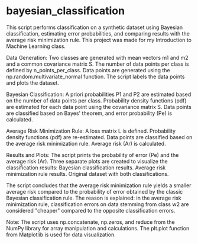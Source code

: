 # bayesian_classification
This script performs classification on a synthetic dataset using Bayesian classification, estimating error probabilities, and comparing results with the average risk minimization rule. This project was made for my Introduction to Machine Learning class.

Data Generation:
  Two classes are generated with mean vectors m1 and m2 and a common covariance matrix S.
  The number of data points per class is defined by n_points_per_class.
  Data points are generated using the np.random.multivariate_normal function.
  The script labels the data points and plots the dataset.

Bayesian Classification:
  A priori probabilities P1 and P2 are estimated based on the number of data points per class.
  Probability density functions (pdf) are estimated for each data point using the covariance matrix S.
  Data points are classified based on Bayes' theorem, and error probability (Pe) is calculated.

Average Risk Minimization Rule:
  A loss matrix L is defined.
  Probability density functions (pdf) are re-estimated.
  Data points are classified based on the average risk minimization rule.
  Average risk (Ar) is calculated.

Results and Plots:
  The script prints the probability of error (Pe) and the average risk (Ar).
  Three separate plots are created to visualize the classification results:
  Bayesian classification results.
  Average risk minimization rule results.
  Original dataset with both classifications.

The script concludes that the average risk minimization rule yields a smaller average risk compared to the probability of error obtained by the classic Bayesian classification rule. The reason is explained: in the average risk minimization rule, classification errors on data stemming from class w2 are considered "cheaper" compared to the opposite classification errors.

Note: The script uses np.concatenate, np.zeros, and reduce from the NumPy library for array manipulation and calculations. The plt.plot function from Matplotlib is used for data visualization.
